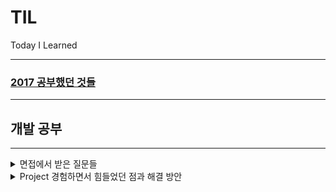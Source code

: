 # TIL

Today I Learned
- - -

### [2017 공부했던 것들](./README/index.md)

---

## 개발 공부
- - -


<details>
    <summary>면접에서 받은 질문들</summary>

  - [브라우저 동작 원리](./README/CS/browser.md)
  - [HTTP & HTTPS 차이와 HTTPS 발급 과정](./README/CS/http.md)
  - [RESTful API](./README/CS/RestFulApi.md)
  - [LocalStorage & Cookie & Session & JWT](./README/CS/LSCS.md)
  - [Stack & Queue](./README/CS/stack.md)
  - [호이스팅(Hoisting)](./README/CS/Hoisting.md)
  - [SOLID 원칙 & Closure](./README/CS/SOLID.md)
  - [JS 원시 타입 & Null과 Undefined 차이](./README/CS/jsType.md)
  - [객체지향 & 함수 프로그래밍](./README/CS/progaming.md)
  - [Promise & Callback & async/await](./README/CS/promise.md)
  - [var & let & const](./README/CS/var.md)
  - [CSR VS SSR](./README/CS/csr.md)
</details>


<details>
    <summary>Project 경험하면서 힘들었던 점과 해결 방안</summary>

  - [GoldenSurfer(Node.js)](./README/project/goldenSurfer.md)
  - [artiwork(React.js)](./README/project/artiwork.md)
</details>